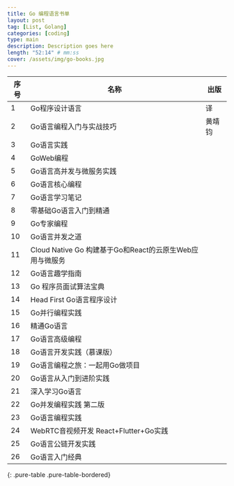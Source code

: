 ```yaml
---
title: Go 编程语言书单
layout: post
tag: [List, Golang]
categories: [coding]
type: main
description: Description goes here
length: "52:14" # mm:ss
cover: /assets/img/go-books.jpg
---
```




| 序号 | 名称 | 出版 |
| ------ | ------ | ------ |
| 1 | Go程序设计语言 | 译 |
| 2 | Go语言编程入门与实战技巧 | 黄靖钧 |
| 3 | Go语言实践 |  |
| 4 | GoWeb编程 |  |
| 5 | Go语言高并发与微服务实践 |  |
| 6 | Go语言核心编程 |  |
| 7 | Go语言学习笔记 |  |
| 8 | 零基础Go语言入门到精通 |  |
| 9 | Go专家编程 |  |
| 10 | Go语言并发之道 |  |
| 11 | Cloud Native Go 构建基于Go和React的云原生Web应用与微服务 |  |
| 12 | Go语言趣学指南 |  |
| 13 | Go 程序员面试算法宝典 |  |
| 14 | Head First Go语言程序设计 | |
| 15 | Go并行编程实践 |  |
| 16 | 精通Go语言 |  |
| 17 | Go语言高级编程 |  |
| 18 | Go语言开发实践（慕课版）|  |
| 19 | Go语言编程之旅：一起用Go做项目 |  |
| 20 | Go语言从入门到进阶实践 |  |
| 21 | 深入学习Go语言 |  |
| 22 | Go并发编程实践 第二版 |  |
| 23 | Go语言编程实践 |  |
| 24 | WebRTC音视频开发 React+Flutter+Go实践 |  |
| 25 | Go语言公链开发实践 |  |
| 26 | Go语言入门经典 |  |
{: .pure-table .pure-table-bordered}










